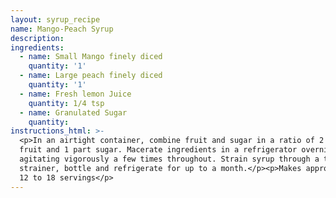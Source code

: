 ```yaml
---
layout: syrup_recipe
name: Mango-Peach Syrup
description:
ingredients:
  - name: Small Mango finely diced
    quantity: '1'
  - name: Large peach finely diced
    quantity: '1'
  - name: Fresh lemon Juice
    quantity: 1/4 tsp
  - name: Granulated Sugar
    quantity:
instructions_html: >-
  <p>In an airtight container, combine fruit and sugar in a ratio of 2 parts
  fruit and 1 part sugar. Macerate ingredients in a refrigerator overnight,
  agitating vigorously a few times throughout. Strain syrup through a tea
  strainer, bottle and refrigerate for up to a month.</p><p>Makes approximately
  12 to 18 servings</p>
---
```



